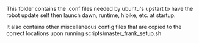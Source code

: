This folder contains the .conf files needed by ubuntu's upstart to have the robot update self then
launch dawn, runtime, hibike, etc. at startup.

It also contains other miscellaneous config files that are copied to the correct locations upon
running scripts/master_frank_setup.sh
